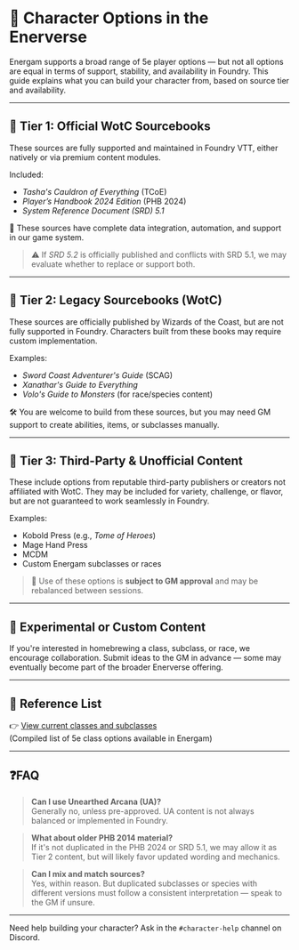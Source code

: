 # 🧙 Character Options in the Enerverse

Energam supports a broad range of 5e player options — but not all options are equal in terms of support, stability, and availability in Foundry. This guide explains what you can build your character from, based on source tier and availability.

---

## 📘 Tier 1: Official WotC Sourcebooks

These sources are fully supported and maintained in Foundry VTT, either natively or via premium content modules.

Included:

- *Tasha's Cauldron of Everything* (TCoE)
- *Player’s Handbook 2024 Edition* (PHB 2024)
- *System Reference Document (SRD) 5.1*

🧠 These sources have complete data integration, automation, and support in our game system.

> ⚠️ If *SRD 5.2* is officially published and conflicts with SRD 5.1, we may evaluate whether to replace or support both.

---

## 📗 Tier 2: Legacy Sourcebooks (WotC)

These sources are officially published by Wizards of the Coast, but are not fully supported in Foundry. Characters built from these books may require custom implementation.

Examples:
- *Sword Coast Adventurer's Guide* (SCAG)
- *Xanathar's Guide to Everything*
- *Volo's Guide to Monsters* (for race/species content)

🛠 You are welcome to build from these sources, but you may need GM support to create abilities, items, or subclasses manually.

---

## 📙 Tier 3: Third-Party & Unofficial Content

These include options from reputable third-party publishers or creators not affiliated with WotC. They may be included for variety, challenge, or flavor, but are not guaranteed to work seamlessly in Foundry.

Examples:
- Kobold Press (e.g., *Tome of Heroes*)
- Mage Hand Press
- MCDM
- Custom Energam subclasses or races

> 🧪 Use of these options is **subject to GM approval** and may be rebalanced between sessions.

---

## 🚧 Experimental or Custom Content

If you're interested in homebrewing a class, subclass, or race, we encourage collaboration. Submit ideas to the GM in advance — some may eventually become part of the broader Enerverse offering.

---

## 🧾 Reference List

👉 [View current classes and subclasses](../player-menu/classes-subclasses-5e.html)  
(Compiled list of 5e class options available in Energam)

---

## ❓FAQ

> **Can I use Unearthed Arcana (UA)?**  
> Generally no, unless pre-approved. UA content is not always balanced or implemented in Foundry.

> **What about older PHB 2014 material?**  
> If it's not duplicated in the PHB 2024 or SRD 5.1, we may allow it as Tier 2 content, but will likely favor updated wording and mechanics.

> **Can I mix and match sources?**  
> Yes, within reason. But duplicated subclasses or species with different versions must follow a consistent interpretation — speak to the GM if unsure.

---

Need help building your character? Ask in the `#character-help` channel on Discord.

